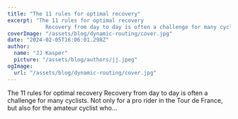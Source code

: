 ```yaml
---
title: "The 11 rules for optimal recovery"
excerpt: "The 11 rules for optimal recovery
            Recovery from day to day is often a challenge for many cyclists. Not only for a pro rider in the Tour de France, but also for the amateur cyclist who..."
coverImage: "/assets/blog/dynamic-routing/cover.jpg"
date: "2024-02-05T16:06:01.298Z"
author:
  name: "JJ Kasper"
  picture: "/assets/blog/authors/jj.jpeg"
ogImage:
  url: "/assets/blog/dynamic-routing/cover.jpg"
---
```


The 11 rules for optimal recovery
            Recovery from day to day is often a challenge for many cyclists. Not only for a pro rider in the Tour de France, but also for the amateur cyclist who...